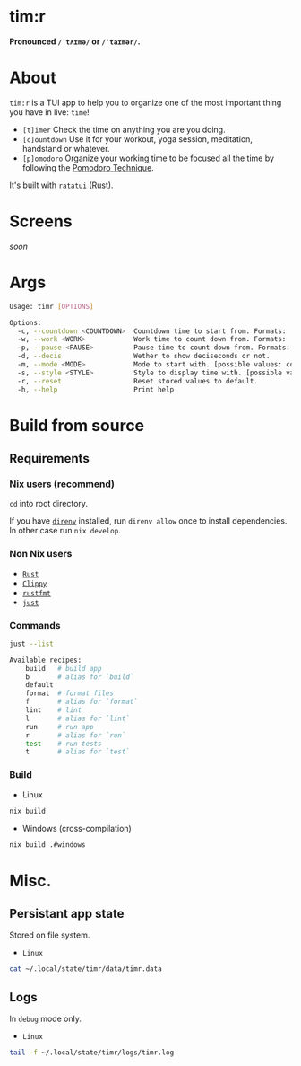 # tim:r

**Pronounced `/ˈtʌɪmə/` or `/ˈtaɪmər/`.**

# About

`tim:r` is a TUI app to help you to organize one of the most important thing you have in live: `time`!

- `[t]imer` Check the time on anything you are you doing.
- `[c]ountdown` Use it for your workout, yoga session, meditation, handstand or whatever.
- `[p]omodoro` Organize your working time to be focused all the time by following the [Pomodoro Technique](https://en.wikipedia.org/wiki/Pomodoro_Technique).


It's built with [`ratatui`](https://ratatui.rs/) ([Rust](https://www.rust-lang.org/)).


# Screens

_soon_

# Args

```sh
Usage: timr [OPTIONS]

Options:
  -c, --countdown <COUNTDOWN>  Countdown time to start from. Formats: 'ss', 'mm:ss', or 'hh:mm:ss' [default: 10:00]
  -w, --work <WORK>            Work time to count down from. Formats: 'ss', 'mm:ss', or 'hh:mm:ss' [default: 25:00]
  -p, --pause <PAUSE>          Pause time to count down from. Formats: 'ss', 'mm:ss', or 'hh:mm:ss' [default: 5:00]
  -d, --decis                  Wether to show deciseconds or not.
  -m, --mode <MODE>            Mode to start with. [possible values: countdown, timer, pomodoro]
  -s, --style <STYLE>          Style to display time with. [possible values: full, light, medium, dark, thick, cross, braille]
  -r, --reset                  Reset stored values to default.
  -h, --help                   Print help
```

# Build from source

## Requirements

### Nix users (recommend)

`cd` into root directory.

If you have [`direnv`](https://direnv.net) installed, run `direnv allow` once to install dependencies. In other case run `nix develop`.


### Non Nix users

- [`Rust`](https://www.rust-lang.org/learn/get-started)
- [`Clippy`](https://github.com/rust-lang/rust-clippy)
- [`rustfmt`](https://github.com/rust-lang/rustfmt)
- [`just`](https://just.systems)

### Commands

```sh
just --list

Available recipes:
    build   # build app
    b       # alias for `build`
    default
    format  # format files
    f       # alias for `format`
    lint    # lint
    l       # alias for `lint`
    run     # run app
    r       # alias for `run`
    test    # run tests
    t       # alias for `test`
```

### Build

- Linux
```sh
nix build
```

- Windows (cross-compilation)
```sh
nix build .#windows
```

# Misc.

## Persistant app state

Stored on file system.

- `Linux`
```sh
cat ~/.local/state/timr/data/timr.data
```

## Logs

In `debug` mode only.

- `Linux`
```sh
tail -f ~/.local/state/timr/logs/timr.log
```
